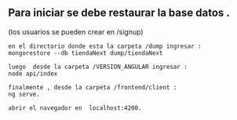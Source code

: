 ## Para iniciar se debe restaurar la base datos .
(los usuarios se pueden crear en /signup)

```
en el directorio donde esta la carpeta /dump ingresar :
mongorestore --db tiendaNext dump/tiendaNext

luego  desde la carpeta /VERSION_ANGULAR ingresar :
node api/index

finalmente , desde la carpeta /frontend/client :
ng serve.

abrir el navegador en  localhost:4200.
```